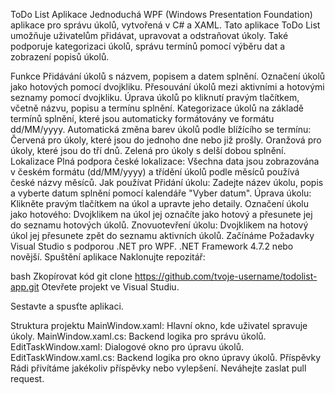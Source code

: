 ToDo List Aplikace
Jednoduchá WPF (Windows Presentation Foundation) aplikace pro správu úkolů, vytvořená v C# a XAML. Tato aplikace ToDo List umožňuje uživatelům přidávat, upravovat a odstraňovat úkoly. Také podporuje kategorizaci úkolů, správu termínů pomocí výběru dat a zobrazení popisů úkolů.

Funkce
Přidávání úkolů s názvem, popisem a datem splnění.
Označení úkolů jako hotových pomocí dvojkliku.
Přesouvání úkolů mezi aktivními a hotovými seznamy pomocí dvojkliku.
Úprava úkolů po kliknutí pravým tlačítkem, včetně názvu, popisu a termínu splnění.
Kategorizace úkolů na základě termínů splnění, které jsou automaticky formátovány ve formátu dd/MM/yyyy.
Automatická změna barev úkolů podle blížícího se termínu:
Červená pro úkoly, které jsou do jednoho dne nebo již prošly.
Oranžová pro úkoly, které jsou do tří dnů.
Zelená pro úkoly s delší dobou splnění.
Lokalizace
Plná podpora české lokalizace: Všechna data jsou zobrazována v českém formátu (dd/MM/yyyy) a třídění úkolů podle měsíců používá české názvy měsíců.
Jak používat
Přidání úkolu: Zadejte název úkolu, popis a vyberte datum splnění pomocí kalendáře "Vyber datum".
Úprava úkolu: Klikněte pravým tlačítkem na úkol a upravte jeho detaily.
Označení úkolu jako hotového: Dvojklikem na úkol jej označíte jako hotový a přesunete jej do seznamu hotových úkolů.
Znovuotevření úkolu: Dvojklikem na hotový úkol jej přesunete zpět do seznamu aktivních úkolů.
Začínáme
Požadavky
Visual Studio s podporou .NET pro WPF.
.NET Framework 4.7.2 nebo novější.
Spuštění aplikace
Naklonujte repozitář:

bash
Zkopírovat kód
git clone https://github.com/tvoje-username/todolist-app.git
Otevřete projekt ve Visual Studiu.

Sestavte a spusťte aplikaci.

Struktura projektu
MainWindow.xaml: Hlavní okno, kde uživatel spravuje úkoly.
MainWindow.xaml.cs: Backend logika pro správu úkolů.
EditTaskWindow.xaml: Dialogové okno pro úpravu úkolů.
EditTaskWindow.xaml.cs: Backend logika pro okno úpravy úkolů.
Příspěvky
Rádi přivítáme jakékoliv příspěvky nebo vylepšení. Neváhejte zaslat pull request.

